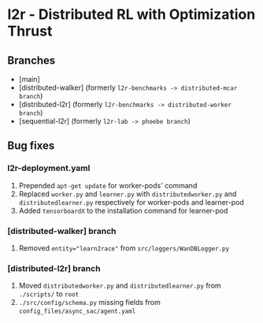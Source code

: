 # l2r - Distributed RL with Optimization Thrust
## Branches
- [main]
- [distributed-walker] (formerly `l2r-benchmarks -> distributed-mcar branch`)
- [distributed-l2r] (formerly `l2r-benchmarks -> distributed-worker branch`)
- [sequential-l2r] (formerly `l2r-lab -> phoebe branch`)


## Bug fixes
### l2r-deployment.yaml
1. Prepended `apt-get update` for worker-pods' command
2. Replaced `worker.py` and `learner.py` with `distributedworker.py` and `distributedlearner.py` respectively for worker-pods and learner-pod
3. Added `tensorboardX` to the installation command for learner-pod

### [distributed-walker] branch
1. Removed `entity="learn2race"` from `src/loggers/WanDBLogger.py`

### [distributed-l2r] branch
1. Moved `distributedworker.py` and `distributedlearner.py` from `./scripts/` to `root`
2. `./src/config/schema.py` missing fields from `config_files/async_sac/agent.yaml`